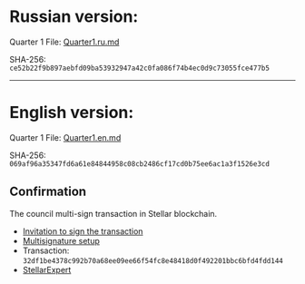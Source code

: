 Russian version:
================

Quarter 1
File: [Quarter1.ru.md](Quarter1.ru.md)

SHA-256: `ce52b22f9b897aebfd09ba53932947a42c0fa086f74b4ec0d9c73055fce477b5`

------------

English version:
================

Quarter 1
File: [Quarter1.en.md](Quarter1.en.md)

SHA-256: `069af96a35347fd6a61e84844958c08cb2486cf17cd0b75ee6ac1a3f1526e3cd`

Confirmation
------------

The council multi-sign transaction in Stellar blockchain.

- [Invitation to sign the transaction](https://t.me/c/2042260878/458)
- [Multisignature setup](https://eurmtl.me/sign_tools/32df1be4378c992b70a68ee09ee66f54fc8e48418d0f492201bbc6bfd4fdd144)
- Transaction: `32df1be4378c992b70a68ee09ee66f54fc8e48418d0f492201bbc6bfd4fdd144`
- [StellarExpert](https://stellar.expert/explorer/public/tx/32df1be4378c992b70a68ee09ee66f54fc8e48418d0f492201bbc6bfd4fdd144)
